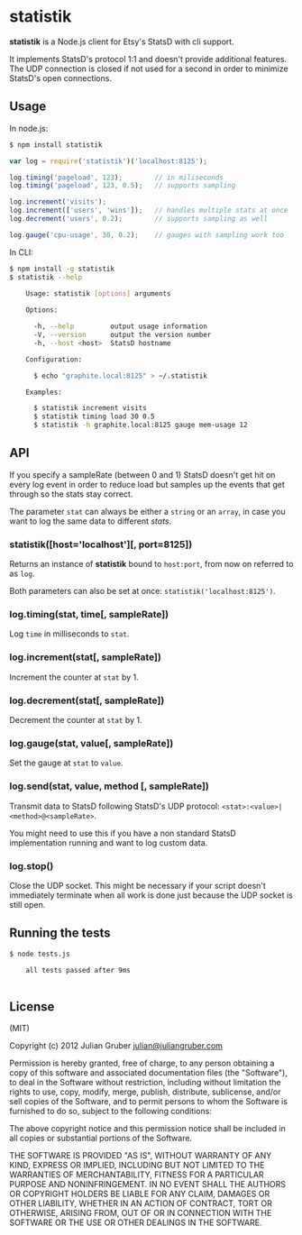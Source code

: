 statistik
=========

__statistik__ is a Node.js client for Etsy's StatsD with cli support.

It implements StatsD's protocol 1:1 and doesn't provide additional features.
The UDP connection is closed if not used for a second in order to minimize StatsD's open connections.

Usage
-----

In node.js:

```bash
$ npm install statistik
```

```javascript
var log = require('statistik')('localhost:8125');

log.timing('pageload', 123);        // in miliseconds
log.timing('pageload', 123, 0.5);   // supports sampling

log.increment('visits');
log.increment(['users', 'wins']);   // handles multiple stats at once
log.decrement('users', 0.2);        // supports sampling as well

log.gauge('cpu-usage', 30, 0.2);    // gauges with sampling work too
```

In CLI:

```bash
$ npm install -g statistik
$ statistik --help
  
    Usage: statistik [options] arguments

    Options:

      -h, --help         output usage information
      -V, --version      output the version number
      -h, --host <host>  StatsD hostname

    Configuration:

      $ echo "graphite.local:8125" > ~/.statistik

    Examples:

      $ statistik increment visits
      $ statistik timing load 30 0.5
      $ statistik -h graphite.local:8125 gauge mem-usage 12

```

API
---

If you specify a sampleRate (between 0 and 1) StatsD doesn't get hit on every
log event in order to reduce load but samples up the events that get through so the stats stay correct.

The parameter `stat` can always be either a `string` or an `array`, in case you want to log the same data to different _stats_.

### statistik([host='localhost'][, port=8125])
Returns an instance of __statistik__ bound to `host:port`, from now on referred to as `log`.

Both parameters can also be set at once: `statistik('localhost:8125')`.

### log.timing(stat, time[, sampleRate])
Log `time` in milliseconds to `stat`.

### log.increment(stat[, sampleRate])
Increment the counter at `stat` by 1.

### log.decrement(stat[, sampleRate])
Decrement the counter at `stat` by 1.

### log.gauge(stat, value[, sampleRate])
Set the gauge at `stat` to `value`.

### log.send(stat, value, method [, sampleRate])
Transmit data to StatsD following StatsD's UDP protocol: `<stat>:<value>|<method>@<sampleRate>`.
  
You might need to use this if you have a non standard StatsD implementation running and want to log custom data.

### log.stop()
Close the UDP socket. This might be necessary if your script doesn't immediately terminate when all work is done just because the UDP socket is still open.

Running the tests
-----------------

```bash
$ node tests.js

    all tests passed after 9ms
    
```

License
-------
(MIT)

Copyright (c) 2012 Julian Gruber <julian@juliangruber.com>

Permission is hereby granted, free of charge, to any person obtaining a copy of this software and associated documentation files (the "Software"), to deal in the Software without restriction, including without limitation the rights to use, copy, modify, merge, publish, distribute, sublicense, and/or sell copies of the Software, and to permit persons to whom the Software is furnished to do so, subject to the following conditions:

The above copyright notice and this permission notice shall be included in all copies or substantial portions of the Software.

THE SOFTWARE IS PROVIDED "AS IS", WITHOUT WARRANTY OF ANY KIND, EXPRESS OR IMPLIED, INCLUDING BUT NOT LIMITED TO THE WARRANTIES OF MERCHANTABILITY, FITNESS FOR A PARTICULAR PURPOSE AND NONINFRINGEMENT. IN NO EVENT SHALL THE AUTHORS OR COPYRIGHT HOLDERS BE LIABLE FOR ANY CLAIM, DAMAGES OR OTHER LIABILITY, WHETHER IN AN ACTION OF CONTRACT, TORT OR OTHERWISE, ARISING FROM, OUT OF OR IN CONNECTION WITH THE SOFTWARE OR THE USE OR OTHER DEALINGS IN THE SOFTWARE.